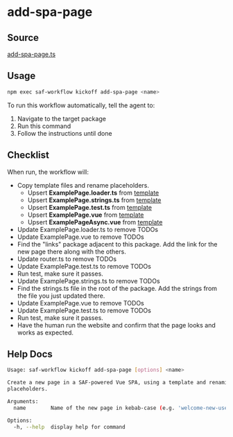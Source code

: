 # add-spa-page

## Source

[add-spa-page.ts](https://github.com/sderickson/saflib/blob/main/vue/workflows/add-spa-page.ts)

## Usage

```bash
npm exec saf-workflow kickoff add-spa-page <name>
```

To run this workflow automatically, tell the agent to:

1. Navigate to the target package
2. Run this command
3. Follow the instructions until done

## Checklist

When run, the workflow will:

- Copy template files and rename placeholders.
  - Upsert **ExamplePage.loader.ts** from [template](https://github.com/sderickson/saflib/blob/main/vue/workflows/page-template/TemplateFile.loader.ts)
  - Upsert **ExamplePage.strings.ts** from [template](https://github.com/sderickson/saflib/blob/main/vue/workflows/page-template/TemplateFile.strings.ts)
  - Upsert **ExamplePage.test.ts** from [template](https://github.com/sderickson/saflib/blob/main/vue/workflows/page-template/TemplateFile.test.ts)
  - Upsert **ExamplePage.vue** from [template](https://github.com/sderickson/saflib/blob/main/vue/workflows/page-template/TemplateFile.vue)
  - Upsert **ExamplePageAsync.vue** from [template](https://github.com/sderickson/saflib/blob/main/vue/workflows/page-template/TemplateFileAsync.vue)
- Update ExamplePage.loader.ts to remove TODOs
- Update ExamplePage.vue to remove TODOs
- Find the "links" package adjacent to this package. Add the link for the new page there along with the others.
- Update router.ts to remove TODOs
- Update ExamplePage.test.ts to remove TODOs
- Run test, make sure it passes.
- Update ExamplePage.strings.ts to remove TODOs
- Find the strings.ts file in the root of the package. Add the strings from the file you just updated there.
- Update ExamplePage.vue to remove TODOs
- Update ExamplePage.test.ts to remove TODOs
- Run test, make sure it passes.
- Have the human run the website and confirm that the page looks and works as expected.

## Help Docs

```bash
Usage: saf-workflow kickoff add-spa-page [options] <name>

Create a new page in a SAF-powered Vue SPA, using a template and renaming
placeholders.

Arguments:
  name        Name of the new page in kebab-case (e.g. 'welcome-new-user')

Options:
  -h, --help  display help for command

```

